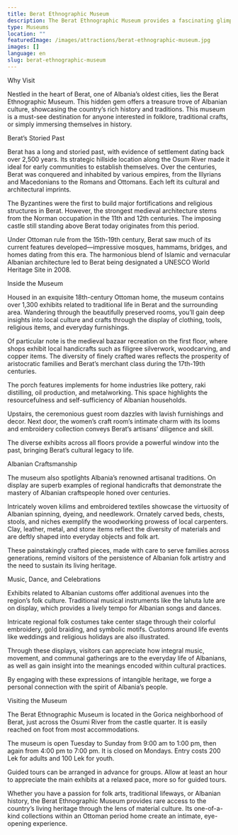 ```yaml
---
title: Berat Ethnographic Museum
description: The Berat Ethnographic Museum provides a fascinating glimpse into traditional Albanian life and crafts through its expansive collection of everyday and ceremonial objects housed within a beautifully preserved Ottoman-era mansion.
type: Museums
location: ""
featuredImage: /images/attractions/berat-ethnographic-museum.jpg
images: []
language: en
slug: berat-ethnographic-museum
---
```


Why Visit

Nestled in the heart of Berat, one of Albania’s oldest cities, lies the Berat Ethnographic Museum. This hidden gem offers a treasure trove of Albanian culture, showcasing the country’s rich history and traditions. This museum is a must-see destination for anyone interested in folklore, traditional crafts, or simply immersing themselves in history.

Berat’s Storied Past

Berat has a long and storied past, with evidence of settlement dating back over 2,500 years. Its strategic hillside location along the Osum River made it ideal for early communities to establish themselves. Over the centuries, Berat was conquered and inhabited by various empires, from the Illyrians and Macedonians to the Romans and Ottomans. Each left its cultural and architectural imprints.

The Byzantines were the first to build major fortifications and religious structures in Berat. However, the strongest medieval architecture stems from the Norman occupation in the 11th and 12th centuries. The imposing castle still standing above Berat today originates from this period.

Under Ottoman rule from the 15th-19th century, Berat saw much of its current features developed—impressive mosques, hammams, bridges, and homes dating from this era. The harmonious blend of Islamic and vernacular Albanian architecture led to Berat being designated a UNESCO World Heritage Site in 2008.

Inside the Museum

Housed in an exquisite 18th-century Ottoman home, the museum contains over 1,300 exhibits related to traditional life in Berat and the surrounding area. Wandering through the beautifully preserved rooms, you’ll gain deep insights into local culture and crafts through the display of clothing, tools, religious items, and everyday furnishings.

Of particular note is the medieval bazaar recreation on the first floor, where shops exhibit local handicrafts such as filigree silverwork, woodcarving, and copper items. The diversity of finely crafted wares reflects the prosperity of aristocratic families and Berat’s merchant class during the 17th-19th centuries.

The porch features implements for home industries like pottery, raki distilling, oil production, and metalworking. This space highlights the resourcefulness and self-sufficiency of Albanian households.

Upstairs, the ceremonious guest room dazzles with lavish furnishings and decor. Next door, the women’s craft room’s intimate charm with its looms and embroidery collection conveys Berat’s artisans’ diligence and skill.

The diverse exhibits across all floors provide a powerful window into the past, bringing Berat’s cultural legacy to life.

Albanian Craftsmanship

The museum also spotlights Albania’s renowned artisanal traditions. On display are superb examples of regional handicrafts that demonstrate the mastery of Albanian craftspeople honed over centuries.

Intricately woven kilims and embroidered textiles showcase the virtuosity of Albanian spinning, dyeing, and needlework. Ornately carved beds, chests, stools, and niches exemplify the woodworking prowess of local carpenters. Clay, leather, metal, and stone items reflect the diversity of materials and are deftly shaped into everyday objects and folk art.

These painstakingly crafted pieces, made with care to serve families across generations, remind visitors of the persistence of Albanian folk artistry and the need to sustain its living heritage.

Music, Dance, and Celebrations

Exhibits related to Albanian customs offer additional avenues into the region’s folk culture. Traditional musical instruments like the lahuta lute are on display, which provides a lively tempo for Albanian songs and dances.

Intricate regional folk costumes take center stage through their colorful embroidery, gold braiding, and symbolic motifs. Customs around life events like weddings and religious holidays are also illustrated.

Through these displays, visitors can appreciate how integral music, movement, and communal gatherings are to the everyday life of Albanians, as well as gain insight into the meanings encoded within cultural practices.

By engaging with these expressions of intangible heritage, we forge a personal connection with the spirit of Albania’s people.

Visiting the Museum

The Berat Ethnographic Museum is located in the Gorica neighborhood of Berat, just across the Osumi River from the castle quarter. It is easily reached on foot from most accommodations.

The museum is open Tuesday to Sunday from 9:00 am to 1:00 pm, then again from 4:00 pm to 7:00 pm. It is closed on Mondays. Entry costs 200 Lek for adults and 100 Lek for youth.

Guided tours can be arranged in advance for groups. Allow at least an hour to appreciate the main exhibits at a relaxed pace, more so for guided tours.

Whether you have a passion for folk arts, traditional lifeways, or Albanian history, the Berat Ethnographic Museum provides rare access to the country’s living heritage through the lens of material culture. Its one-of-a-kind collections within an Ottoman period home create an intimate, eye-opening experience.

